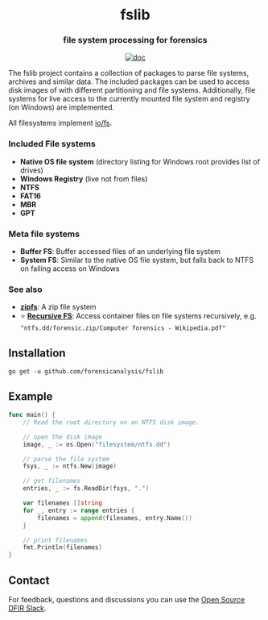 <h1 align="center">fslib</h1>
<h3 align="center">file system processing for forensics</h3>

<p  align="center">
 <a href="https://godocs.io/github.com/forensicanalysis/fslib"><img src="https://godocs.io/github.com/forensicanalysis/fslib?status.svg" alt="doc" /></a>
</p>


The fslib project contains a collection of packages to parse file
systems, archives and similar data. The included packages can be used to
access disk images of with different partitioning and file systems.
Additionally, file systems for live access to the currently mounted file system
and registry (on Windows) are implemented.

All filesystems implement [io/fs](https://golang.org/pkg/io/fs/#FS).

### Included File systems

- **Native OS file system** (directory listing for Windows root provides list of drives)
- **Windows Registry** (live not from files)
- **NTFS**
- **FAT16**
- **MBR**
- **GPT**

### Meta file systems

- **Buffer FS**: Buffer accessed files of an underlying file system
- **System FS**: Similar to the native OS file system, but falls back to NTFS on failing access on Windows

### See also

- **[zipfs](http://github.com/forensicanalysis/zipfs)**: A zip file system
- ⭐ **[Recursive FS](http://github.com/forensicanalysis/recursivefs)**: Access container files on file systems recursively, e.g. `"ntfs.dd/forensic.zip/Computer forensics - Wikipedia.pdf"`

## Installation

``` shell
go get -u github.com/forensicanalysis/fslib
```

## Example

``` go
func main() {
	// Read the root directory on an NTFS disk image.

	// open the disk image
	image, _ := os.Open("filesystem/ntfs.dd")

	// parse the file system
	fsys, _ := ntfs.New(image)

	// get filenames
	entries, _ := fs.ReadDir(fsys, ".")

	var filenames []string
	for _, entry := range entries {
		filenames = append(filenames, entry.Name())
	}

	// print filenames
	fmt.Println(filenames)
}
```

## Contact

For feedback, questions and discussions you can use the [Open Source DFIR Slack](https://github.com/open-source-dfir/slack).
